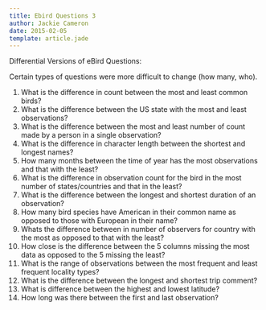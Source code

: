 ```yaml
---
title: Ebird Questions 3
author: Jackie Cameron
date: 2015-02-05
template: article.jade
---
```


Differential Versions of eBird Questions:

Certain types of questions were more difficult to change (how many, who).

1. What is the difference in count between the most and least common birds?
1. What is the difference between the US state with the most and least observations?
1. What is the difference between the most and least number of count made by a person in a single observation?
1. What is the difference in character length between the shortest and longest names?
1. How many months between the time of year has the most observations and that with the least?
1. What is the difference in observation count for the bird in the most number of states/countries and that in the least?
1. What is the difference between the longest and shortest duration of an observation?
1. How many bird species have American in their common name as opposed to those with European in their name?
1. Whats the difference between in number of observers for country with the most as opposed to that with the least?
1. How close is the difference between the 5 columns missing the most data as opposed to the 5 missing the least?
1. What is the range of observations between the most frequent and least frequent locality types?
1. What is the difference between the longest and shortest trip comment?
1. What is difference between the highest and lowest latitude?
1. How long was there between the first and last observation?
